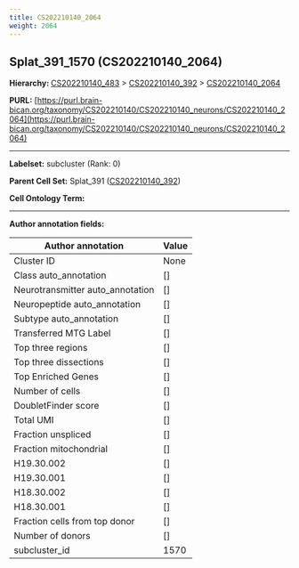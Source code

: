 ```yaml
---
title: CS202210140_2064
weight: 2064
---
```

## Splat_391_1570 (CS202210140_2064)
<b>Hierarchy: </b>
[CS202210140_483](../CS202210140_483) >
[CS202210140_392](../CS202210140_392) >
[CS202210140_2064](../CS202210140_2064)

**PURL:** [https://purl.brain-bican.org/taxonomy/CS202210140/CS202210140_neurons/CS202210140_2064](https://purl.brain-bican.org/taxonomy/CS202210140/CS202210140_neurons/CS202210140_2064)

---


**Labelset:** subcluster (Rank: 0)

**Parent Cell Set:** Splat_391 ([CS202210140_392](../CS202210140_392))



**Cell Ontology Term:** 

[MARKER GENES.]: #


---

[TRANSFERRED ANNOTATIONS.]: #


[AUTHOR ANNOTATION FIELDS.]: #


**Author annotation fields:**

| Author annotation | Value |
|-------------------|-------|
|Cluster ID|None|
|Class auto_annotation|[]|
|Neurotransmitter auto_annotation|[]|
|Neuropeptide auto_annotation|[]|
|Subtype auto_annotation|[]|
|Transferred MTG Label|[]|
|Top three regions|[]|
|Top three dissections|[]|
|Top Enriched Genes|[]|
|Number of cells|[]|
|DoubletFinder score|[]|
|Total UMI|[]|
|Fraction unspliced|[]|
|Fraction mitochondrial|[]|
|H19.30.002|[]|
|H19.30.001|[]|
|H18.30.002|[]|
|H18.30.001|[]|
|Fraction cells from top donor|[]|
|Number of donors|[]|
|subcluster_id|1570|
